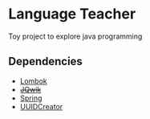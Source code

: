 # Language Teacher

Toy project to explore java programming

## Dependencies

- [Lombok](https://projectlombok.org/features/)
- ~~[JQwik](https://jqwik.net/docs/current/user-guide.html#how-to-use)~~
- [Spring](https://docs.spring.io/)
- [UUIDCreator](https://github.com/f4b6a3/uuid-creator)